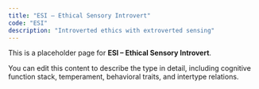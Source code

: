 ```yaml
---
title: "ESI – Ethical Sensory Introvert"
code: "ESI"
description: "Introverted ethics with extroverted sensing"
---
```


This is a placeholder page for **ESI – Ethical Sensory Introvert**.

You can edit this content to describe the type in detail, including cognitive function stack, temperament, behavioral traits, and intertype relations.
